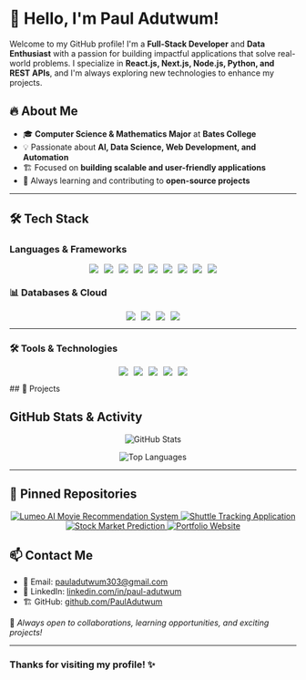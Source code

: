 # 👋 Hello, I'm Paul Adutwum!   

Welcome to my GitHub profile! I'm a **Full-Stack Developer** and **Data Enthusiast** with a passion for building impactful applications that solve real-world problems. I specialize in **React.js, Next.js, Node.js, Python, and REST APIs**, and I'm always exploring new technologies to enhance my projects.

## 🔥 About Me  
- 🎓 **Computer Science & Mathematics Major** at **Bates College**  
- 💡 Passionate about **AI, Data Science, Web Development, and Automation**  
- 🏗️ Focused on **building scalable and user-friendly applications**  
- 🚀 Always learning and contributing to **open-source projects**  

---

## 🛠️ Tech Stack  

###  Languages & Frameworks  
<p align="center">
  <div style="display: flex; flex-wrap: wrap; justify-content: center; gap: 10px;">
    <img src="https://img.shields.io/badge/HTML5-E34F26?style=for-the-badge&logo=html5&logoColor=white"/>
    <img src="https://img.shields.io/badge/CSS3-1572B6?style=for-the-badge&logo=css3&logoColor=white"/>
    <img src="https://img.shields.io/badge/JavaScript-F7DF1E?style=for-the-badge&logo=javascript&logoColor=black"/>
    <img src="https://img.shields.io/badge/TypeScript-007ACC?style=for-the-badge&logo=typescript&logoColor=white"/>
    <img src="https://img.shields.io/badge/Python-3776AB?style=for-the-badge&logo=python&logoColor=white"/>
    <img src="https://img.shields.io/badge/Java-ED8B00?style=for-the-badge&logo=java&logoColor=white"/>
    <img src="https://img.shields.io/badge/Node.js-43853D?style=for-the-badge&logo=node.js&logoColor=white"/>
    <img src="https://img.shields.io/badge/React-20232A?style=for-the-badge&logo=react&logoColor=61DAFB"/>
    <img src="https://img.shields.io/badge/Next.js-000000?style=for-the-badge&logo=next.js&logoColor=white"/>
  </div>
</p>

### 📊 Databases & Cloud  
<p align="center">
  <div style="display: flex; flex-wrap: wrap; justify-content: center; gap: 10px;">
    <img src="https://img.shields.io/badge/PostgreSQL-336791?style=for-the-badge&logo=postgresql&logoColor=white"/>
    <img src="https://img.shields.io/badge/MongoDB-47A248?style=for-the-badge&logo=mongodb&logoColor=white"/>
    <img src="https://img.shields.io/badge/Firebase-FFCA28?style=for-the-badge&logo=firebase&logoColor=black"/>
    <img src="https://img.shields.io/badge/MySQL-4479A1?style=for-the-badge&logo=mysql&logoColor=white"/>
  </div>
</p>

---

### 🛠️ Tools & Technologies  
<p align="center">
  <div style="display: flex; flex-wrap: wrap; justify-content: center; gap: 10px;">
    <img src="https://img.shields.io/badge/GitHub-181717?style=for-the-badge&logo=github&logoColor=white"/>
    <img src="https://img.shields.io/badge/Git-F05032?style=for-the-badge&logo=git&logoColor=white"/>
    <img src="https://img.shields.io/badge/Jira-0052CC?style=for-the-badge&logo=jira&logoColor=white"/>
    <img src="https://img.shields.io/badge/Vercel-000000?style=for-the-badge&logo=vercel&logoColor=white"/>
    <img src="https://img.shields.io/badge/Heroku-430098?style=for-the-badge&logo=heroku&logoColor=white"/>
  </div>
</p>
## 🌟  Projects  


##  GitHub Stats & Activity  
<p align="center">  
  <img src="https://github-readme-stats.vercel.app/api?username=PaulAdutwum&show_icons=true&theme=radical" alt="GitHub Stats" />  
</p>  

<p align="center">  
  <img src="https://github-readme-stats.vercel.app/api/top-langs/?username=PaulAdutwum&layout=compact&theme=radical" alt="Top Languages" />  
</p>  

---


## 📌 Pinned Repositories  

<p align="center">  
  <a href="https://github.com/PaulAdutwum/Lumeo">  
    <img src="https://github-readme-stats.vercel.app/api/pin/?username=PaulAdutwum&repo=Lumeo&theme=radical" alt="Lumeo AI Movie Recommendation System" />  
  </a>  
  <a href="https://github.com/PaulAdutwum/Bobcat-Express-Shuttle">  
    <img src="https://github-readme-stats.vercel.app/api/pin/?username=PaulAdutwum&repo=Bobcat-Express-Shuttle&theme=radical" alt="Shuttle Tracking Application" />  
  </a>  
  <a href="https://github.com/PaulAdutwum/Stocks-Prediction-Project">  
    <img src="https://github-readme-stats.vercel.app/api/pin/?username=PaulAdutwum&repo=Stocks-Prediction-Project&theme=radical" alt="Stock Market Prediction" />  
 </a>  
  <a href="https://github.com/PaulAdutwum/Pauls-Portfolio">  
    <img src="https://github-readme-stats.vercel.app/api/pin/?username=PaulAdutwum&repo=Pauls-Portfolio&theme=radical" alt="Portfolio Website" />  
 </a>  
</p>  


## 📫 Contact Me  
- 📧 Email: pauladutwum303@gmail.com  
- 💼 LinkedIn: [linkedin.com/in/paul-adutwum](https://linkedin.com/in/paul-adutwum)  
- 🏗️ GitHub: [github.com/PaulAdutwum](https://github.com/PaulAdutwum)  

🚀 _Always open to collaborations, learning opportunities, and exciting projects!_  

---

### Thanks for visiting my profile! ✨  
